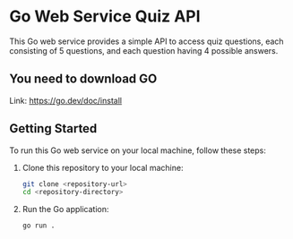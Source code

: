 # Go Web Service Quiz API

This Go web service provides a simple API to access quiz questions, each consisting of 5 questions, and each question having 4 possible answers.

## You need to download GO

Link: https://go.dev/doc/install

## Getting Started

To run this Go web service on your local machine, follow these steps:

1. Clone this repository to your local machine:

   ```bash
   git clone <repository-url>
   cd <repository-directory>

2. Run the Go application:
   ```bash
   go run .